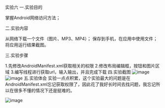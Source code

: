 实验六
一.实验目的

掌握Android网络访问方法；

二.实验内容

从网络下载一个文件（图片、MP3、MP4）； 保存到手机，在应用中使用文件； 将应用运行结果截图。

三.实验步骤

1.先修改AndroidManifest.xml获取相关的权限
2.修改布局编辑框，按钮和图片区域 
3.编写线程进行获取url，输入输出，并且完成下载
四.实验截图
![image](https://raw.githubusercontent.com/IsMyLucas/android-labs-2018/master/Soft1612070501328/%E5%AE%9E%E9%AA%8C6%E6%88%AA%E5%9B%BE1.png)
![image](https://raw.githubusercontent.com/IsMyLucas/android-labs-2018/master/Soft1612070501328/%E5%AE%9E%E9%AA%8C6%E6%88%AA%E5%9B%BE2.png)
五.实验体会
实验一点点积累，这个实验最大的问题是在AndroidManifest.xml忘记获取权限了，因此花了我好长时间去找问题，我忘记所以在很多不懂的情况下还是挺难的。



![image](https://cloud.githubusercontent.com/assets/627946/23102172/3613a9c6-f6df-11e6-8d0b-8942995d3d66.png)


